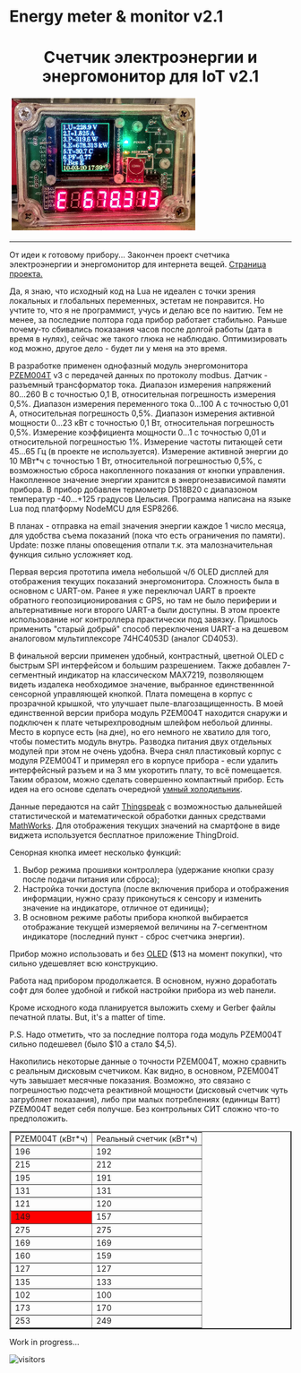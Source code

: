 Energy meter & monitor v2.1
===========================

<h1 align="center">
Счетчик электроэнергии и энергомонитор для IoT v2.1
</h1>
  
![Power meter](https://github.com/VladimirBakum/esp8266/blob/master/powermeter/picture/pm_rev1_1.png)

---

От идеи к готовому прибору... Закончен проект счетчика электроэнергии и энергомонитор для интернета вещей. <a href="https://thingspeak.com/channels/995558">Страница проекта.</a>

Да, я знаю, что исходный код на Lua не идеален с точки зрения локальных и глобальных переменных, эстетам не понравится. Но учтите то, что я не программист, учусь и делаю все по наитию. Тем не менее, за последние полтора года прибор работает стабильно. Раньше почему-то сбивались показания часов после долгой работы (дата в время в нулях), сейчас же такого глюка не наблюдаю. Оптимизировать код можно, другое дело - будет ли у меня на это время.

В разработке применен однофазный модуль энергомонитора <a href="https://aliexpress.ru/item/4000558302474.html">PZEM004T</a> v3 с передачей данных по протоколу modbus. 
Датчик - разъемный трансформатор тока. 
Диапазон измерения напряжений 80...260 В с точностью 0,1 В, относительная погрешность измерения 0,5%. 
Диапазон измерения переменного тока 0...100 А с точностью 0,01 А, относительная погрешность 0,5%. 
Диапазон измерения активной мощности 0...23 кВт с точностью 0,1 Вт, относительная погрешность 0,5%. 
Измерение коэффициента мощности 0...1 с точностью 0,01 и относительной погрешностью 1%. 
Измерение частоты питающей сети 45...65 Гц (в проекте не используется). 
Измерение активной энергии до 10 МВт*ч с точностью 1 Вт, относительной погрешностью 0,5%, с возможностью сброса накопленного показания от кнопки управления. 
Накопленное значение энергии хранится в энергонезависимой памяти прибора. В прибор добавлен термометр DS18B20 с диапазоном температур -40...+125 градусов Цельсия. 
Программа написана на языке Lua под платформу NodeMCU для ESP8266. 

В планах - отправка на email значения энергии каждое 1 число месяца, для удобства съема показаний (пока что есть ограничения по памяти). Update: позже планы оповещения отпали т.к. эта малозначительная функция сильно усложняет код.

Первая версия прототипа имела небольшой ч/б OLED дисплей для отображения текущих показаний энергомонитора. Сложность была в основном с UART-ом. Ранее я уже переключал UART в проекте обратного геопозиционирования с GPS, но там не было периферии и альтернативные ноги второго UART-а были доступны. В этом проекте использование ног контроллера практически под завязку. Пришлось применить "старый добрый" способ переключения UART-а на дешевом аналоговом мультиплексоре 74HC4053D (аналог CD4053).

В финальной версии применен удобный, контрастный, цветной OLED с быстрым SPI интерфейсом и большим разрешением. Также добавлен 7-сегментный индикатор на классическом MAX7219, позволяющем видеть издалека необходимое значение, выбранное единственнной сенсорной управляющей кнопкой. Плата помещена в корпус с прозрачной крышкой, что улучшает пыле-влагозащищенность. В моей единственной версии прибора модуль PZEM004T находится снаружи и подключен к плате четырехпроводным шлейфом небольой длинны. Место в корпусе есть (на дне), но его немного не хватило для того, чтобы поместить модуль внутрь. Разводка питания двух отдельных модулей при этом не очень удобна. Вчера снял пластиковый корпус с модуля PZEM004T и примерял его в корпусе прибора - если удалить интерфейсный разъем и на 3 мм укоротить плату, то всё помещается. Таким образом, можно сделать совершенно компактный прибор. Есть идея на его основе сделать очередной <a href="https://thingspeak.com/channels/172216">умный холодильник</a>.

Данные передаются на сайт <a href="https://thingspeak.com">Thingspeak</a> с возможностью дальнейшей статистической и математической обработки данных средствами <a href="https://www.mathworks.com/">MathWorks</a>. Для отображения текущих значений на смартфоне в виде виджета используется бесплатное приложение ThingDroid.

Сенорная кнопка имеет несколько функций:
1) Выбор режима прошивки контроллера (удержание кнопки сразу после подачи питания или сброса);
2) Настройка точки доступа (после включения прибора и отображения информации, нужно сразу приконуться к сенсору и изменить значение на индикаторе, отличное от единицы);
3) В основном режиме работы прибора кнопкой выбирается отображание текущей измеряемой величины на 7-сегментном индикаторе (последний пункт - сброс счетчика энергии).

Прибор можно использовать и без <a href="https://aliexpress.ru/item/4000136106619.html">OLED</a> ($13 на момент покупки), что сильно удешевляет всю конструкцию.

Работа над прибором продолжается. В основном, нужно доработать софт для более удобной и гибкой настройки прибора из web панели.

Кроме исходного кода планируется выложить схему и Gerber файлы печатной платы. But, it's a matter of time.

P.S. Надо отметить, что за последние полтора года модуль PZEM004T сильно подешевел (было $10 а стало $4,5).

Накопились некоторые данные о точности PZEM004T, можно сравнить с реальным дисковым счетчиком. Как видно, в основном, PZEM004T чуть завышает месячные показания. Возможно, это связано с погрешностью подсчета реактивной мощности (дисковый счетчик чуть загрубляет показания), либо при малых потреблениях (единицы Ватт) PZEM004T ведет себя получше. Без контрольных СИТ сложно что-то предположить.

<table border="2">
    <tr>
        <td>PZEM004T (кВт*ч)</td>
        <td>Реальный счетчик (кВт*ч)</td>
    </tr>
    <tr>
        <td>196</td>
        <td>192</td>
    </tr>
    <tr>
        <td>215</td>
        <td>212</td>
    </tr>
    <tr>
        <td>195</td>
        <td>191</td>
    </tr>
    <tr>
        <td>131</td>
        <td>131</td>
    </tr>
    <tr>
        <td>121</td>
        <td>120</td>
    </tr>
    <tr>
        <td bgcolor="#fe0000">149</td>
        <td>157</td>
    </tr>
    <tr>
        <td>275</td>
        <td>275</td>
    </tr>
    <tr>
        <td>169</td>
        <td>169</td>
    </tr>
    <tr>
        <td>160</td>
        <td>159</td>
    </tr>
    <tr>
        <td>127</td>
        <td>127</td>
    </tr>
    <tr>
        <td>135</td>
        <td>133</td>
    </tr>
    <tr>
        <td>102</td>
        <td>100</td>
    </tr>
    <tr>
        <td>173</td>
        <td>170</td>
    </tr>
    <tr>
        <td>253</td>
        <td>249</td>
    </tr>
</table>

Work in progress...

![visitors](https://visitor-badge.glitch.me/badge?page_id=VladimirBakum.esp8266.powermeter&left_color=green&right_color=red)

